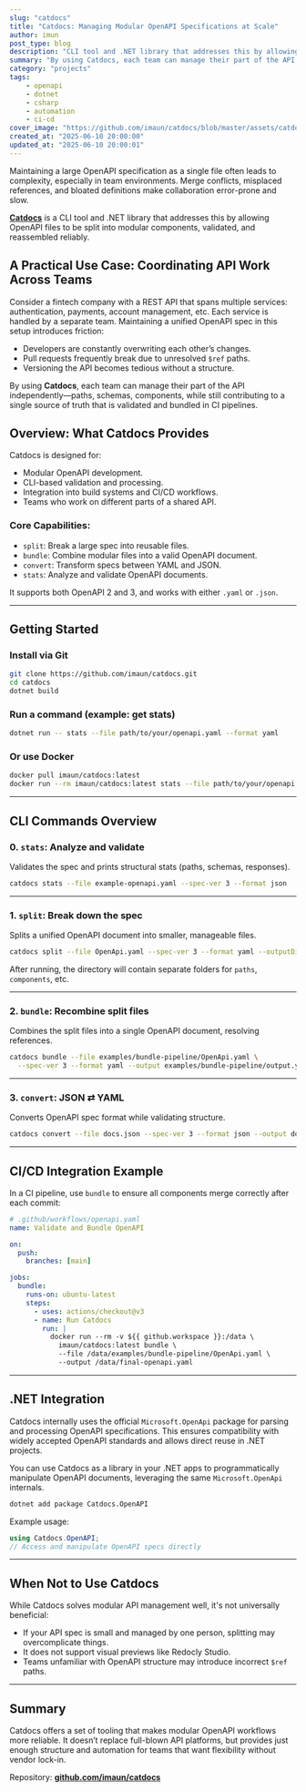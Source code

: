 ```yaml
---
slug: "catdocs"
title: "Catdocs: Managing Modular OpenAPI Specifications at Scale"
author: imun
post_type: blog
description: "CLI tool and .NET library that addresses this by allowing OpenAPI files to be split into modular components, validated, and reassembled reliably."
summary: "By using Catdocs, each team can manage their part of the API independently—paths, schemas, components—while still contributing to a single source of truth that is validated and bundled in CI."
category: "projects"
tags:
    - openapi
    - dotnet
    - csharp
    - automation
    - ci-cd
cover_image: "https://github.com/imaun/catdocs/blob/master/assets/catdocs-header.png"
created_at: "2025-06-10 20:00:00"
updated_at: "2025-06-10 20:00:01"
---
```

Maintaining a large OpenAPI specification as a single file often leads to complexity, especially in team environments. Merge conflicts, misplaced references, and bloated definitions make collaboration error-prone and slow.

**[Catdocs](https://github.com/imaun/catdocs)** is a CLI tool and .NET library that addresses this by allowing OpenAPI files to be split into modular components, validated, and reassembled reliably.

## A Practical Use Case: Coordinating API Work Across Teams
Consider a fintech company with a REST API that spans multiple services: authentication, payments, account management, etc. Each service is handled by a separate team. Maintaining a unified OpenAPI spec in this setup introduces friction:

- Developers are constantly overwriting each other’s changes.
- Pull requests frequently break due to unresolved `$ref` paths.
- Versioning the API becomes tedious without a structure.

By using **Catdocs**, each team can manage their part of the API independently—paths, schemas, components, while still contributing to a single source of truth that is validated and bundled in CI pipelines.

## Overview: What Catdocs Provides
Catdocs is designed for:
- Modular OpenAPI development.
- CLI-based validation and processing.
- Integration into build systems and CI/CD workflows.
- Teams who work on different parts of a shared API.

### Core Capabilities:
- `split`: Break a large spec into reusable files.
- `bundle`: Combine modular files into a valid OpenAPI document.
- `convert`: Transform specs between YAML and JSON.
- `stats`: Analyze and validate OpenAPI documents.

It supports both OpenAPI 2 and 3, and works with either `.yaml` or `.json`.

---

## Getting Started

### Install via Git
```bash
git clone https://github.com/imaun/catdocs.git
cd catdocs
dotnet build
```

### Run a command (example: get stats)
```bash
dotnet run -- stats --file path/to/your/openapi.yaml --format yaml
```

### Or use Docker
```bash
docker pull imaun/catdocs:latest
docker run --rm imaun/catdocs:latest stats --file path/to/your/openapi.yaml
```

---

## CLI Commands Overview

### 0. `stats`: Analyze and validate
Validates the spec and prints structural stats (paths, schemas, responses).

```bash
catdocs stats --file example-openapi.yaml --spec-ver 3 --format json
```

---

### 1. `split`: Break down the spec
Splits a unified OpenAPI document into smaller, manageable files.

```bash
catdocs split --file OpenApi.yaml --spec-ver 3 --format yaml --outputDir examples/bundle-pipeline
```

After running, the directory will contain separate folders for `paths`, `components`, etc.

---

### 2. `bundle`: Recombine split files
Combines the split files into a single OpenAPI document, resolving references.

```bash
catdocs bundle --file examples/bundle-pipeline/OpenApi.yaml \
  --spec-ver 3 --format yaml --output examples/bundle-pipeline/output.yaml
```

---

### 3. `convert`: JSON ⇄ YAML
Converts OpenAPI spec format while validating structure.

```bash
catdocs convert --file docs.json --spec-ver 3 --format json --output docs.yaml
```

---

## CI/CD Integration Example

In a CI pipeline, use `bundle` to ensure all components merge correctly after each commit:

```yaml
# .github/workflows/openapi.yaml
name: Validate and Bundle OpenAPI

on:
  push:
    branches: [main]

jobs:
  bundle:
    runs-on: ubuntu-latest
    steps:
      - uses: actions/checkout@v3
      - name: Run Catdocs
        run: |
          docker run --rm -v ${{ github.workspace }}:/data \
            imaun/catdocs:latest bundle \
            --file /data/examples/bundle-pipeline/OpenApi.yaml \
            --output /data/final-openapi.yaml
```

---

## .NET Integration

Catdocs internally uses the official `Microsoft.OpenApi` package for parsing and processing OpenAPI specifications. This ensures compatibility with widely accepted OpenAPI standards and allows direct reuse in .NET projects.

You can use Catdocs as a library in your .NET apps to programmatically manipulate OpenAPI documents, leveraging the same `Microsoft.OpenApi` internals.

```bash
dotnet add package Catdocs.OpenAPI
```

Example usage:
```csharp
using Catdocs.OpenAPI;
// Access and manipulate OpenAPI specs directly
```
---

## When Not to Use Catdocs
While Catdocs solves modular API management well, it's not universally beneficial:

- If your API spec is small and managed by one person, splitting may overcomplicate things.
- It does not support visual previews like Redocly Studio.
- Teams unfamiliar with OpenAPI structure may introduce incorrect `$ref` paths.

---

## Summary
Catdocs offers a set of tooling that makes modular OpenAPI workflows more reliable. It doesn’t replace full-blown API platforms, but provides just enough structure and automation for teams that want flexibility without vendor lock-in.

Repository: **[github.com/imaun/catdocs](https://github.com/imaun/catdocs)**

